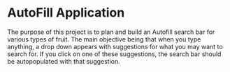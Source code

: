 # AutoFill Application
The purpose of this project is to plan and build an Autofill search bar for various types of fruit. The main objective being that when you type anything, a drop down appears with suggestions for what you may want to search for. If you click on one of these suggestions, the search bar should be autopopulated with that suggestion.
